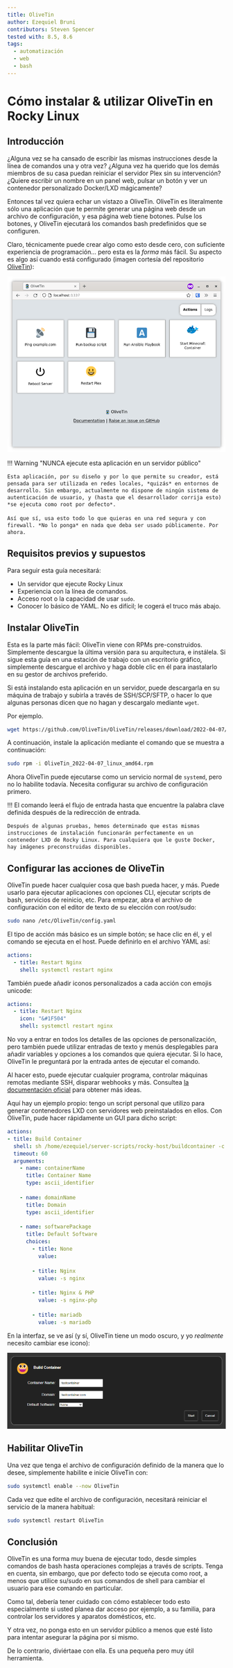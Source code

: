 ```yaml
---
title: OliveTin
author: Ezequiel Bruni
contributors: Steven Spencer
tested with: 8.5, 8.6
tags:
  - automatización
  - web
  - bash
---
```


# Cómo instalar & utilizar OliveTin en Rocky Linux

## Introducción

¿Alguna vez se ha cansado de escribir las mismas instrucciones desde la línea de comandos una y otra vez? ¿Alguna vez ha querido que los demás miembros de su casa puedan reiniciar el servidor Plex sin su intervención? ¿Quiere escribir un nombre en un panel web, pulsar un botón y ver un contenedor personalizado Docker/LXD mágicamente?

Entonces tal vez quiera echar un vistazo a OliveTin. OliveTin es literalmente sólo una aplicación que te permite generar una página web desde un archivo de configuración, y esa página web tiene botones. Pulse los botones, y OliveTin ejecutará los comandos bash predefinidos que se configuren.

Claro, técnicamente puede crear algo como esto desde cero, con suficiente experiencia de programación... pero esta es la *forma* más fácil. Su aspecto es algo así cuando está configurado (imagen cortesía del repositorio [OliveTin](https://https://github.com/OliveTin/OliveTin)):

![Una captura de pantalla de OliveTin en el escritorio; incluye varios cuadrados en una cuadrícula, con etiquetas y acciones para cada comando que se puede ejecutar.](olivetin/screenshotDesktop.png)

!!! Warning "NUNCA ejecute esta aplicación en un servidor público"

    Esta aplicación, por su diseño y por lo que permite su creador, está pensada para ser utilizada en redes locales, *quizás* en entornos de desarrollo. Sin embargo, actualmente no dispone de ningún sistema de autenticación de usuario, y (hasta que el desarrollador corrija esto) *se ejecuta como root por defecto*.
    
    Así que sí, usa esto todo lo que quieras en una red segura y con firewall. *No lo ponga* en nada que deba ser usado públicamente. Por ahora.

## Requisitos previos y supuestos

Para seguir esta guía necesitará:

* Un servidor que ejecute Rocky Linux
* Experiencia con la línea de comandos.
* Acceso root o la capacidad de usar `sudo`.
* Conocer lo básico de YAML. No es difícil; le cogerá el truco más abajo.

## Instalar OliveTin

Esta es la parte más fácil: OliveTin viene con RPMs pre-construidos. Simplemente descargue la última versión para su arquitectura, e instálela. Si sigue esta guía en una estación de trabajo con un escritorio gráfico, simplemente descargue el archivo y haga doble clic en él para inastalarlo en su gestor de archivos preferido.

Si está instalando esta aplicación en un servidor, puede descargarla en su máquina de trabajo y subirla a través de SSH/SCP/SFTP, o hacer lo que algunas personas dicen que no hagan y descargalo mediante `wget`.

Por ejemplo.

```bash
wget https://github.com/OliveTin/OliveTin/releases/download/2022-04-07/OliveTin_2022-04-07_linux_amd64.rpm
```

A continuación, instale la aplicación mediante el comando que se muestra a continuación:

```bash
sudo rpm -i OliveTin_2022-04-07_linux_amd64.rpm
```

Ahora OliveTin puede ejecutarse como un servicio normal de `systemd`, pero no lo habilite todavía. Necesita configurar su archivo de configuración primero.

!!! El comando leerá el flujo de entrada hasta que encuentre la palabra clave definida después de la redirección de entrada.

    Después de algunas pruebas, hemos determinado que estas mismas instrucciones de instalación funcionarán perfectamente en un contenedor LXD de Rocky Linux. Para cualquiera que le guste Docker, hay imágenes preconstruidas disponibles.

## Configurar las acciones de OliveTin

OliveTin puede hacer cualquier cosa que bash pueda hacer, y más. Puede usarlo para ejecutar aplicaciones con opciones CLI, ejecutar scripts de bash, servicios de reinicio, etc. Para empezar, abra el archivo de configuración con el editor de texto de su elección con root/sudo:

```bash
sudo nano /etc/OliveTin/config.yaml
```

El tipo de acción más básico es un simple botón; se hace clic en él, y el comando se ejecuta en el host. Puede definirlo en el archivo YAML así:

```yaml
actions:
  - title: Restart Nginx
    shell: systemctl restart nginx
```

También puede añadir iconos personalizados a cada acción con emojis unicode:

```yaml
actions:
  - title: Restart Nginx
    icon: "&#1F504"
    shell: systemctl restart nginx
```

No voy a entrar en todos los detalles de las opciones de personalización, pero también puede utilizar entradas de texto y menús desplegables para añadir variables y opciones a los comandos que quiera ejecutar. Si lo hace, OliveTin le preguntará por la entrada antes de ejecutar el comando.

Al hacer esto, puede ejecutar cualquier programa, controlar máquinas remotas mediante SSH, disparar webhooks y más. Consultea [la documentación oficial](https://docs.olivetin.app/actions.html) para obtener más ideas.

Aquí hay un ejemplo propio: tengo un script personal que utilizo para generar contenedores LXD con servidores web preinstalados en ellos. Con OliveTin, pude hacer rápidamente un GUI para dicho script:

```yaml
actions:
- title: Build Container
  shell: sh /home/ezequiel/server-scripts/rocky-host/buildcontainer -c {{ containerName }} -d {{ domainName }} {{ softwarePackage }}
  timeout: 60
  arguments:
    - name: containerName
      title: Container Name
      type: ascii_identifier

    - name: domainName
      title: Domain
      type: ascii_identifier

    - name: softwarePackage
      title: Default Software
      choices:
        - title: None
          value:

        - title: Nginx
          value: -s nginx

        - title: Nginx & PHP
          value: -s nginx-php

        - title: mariadb
          value: -s mariadb
```

En la interfaz, se ve así (y sí, OliveTin tiene un modo oscuro, y yo *realmente* necesito cambiar ese icono):

![Un formulario con tres campos de texto y un menú desplegable](olivetin/containeraction.png)

## Habilitar OliveTin

Una vez que tenga el archivo de configuración definido de la manera que lo desee, simplemente habilite e inicie OliveTin con:

```bash
sudo systemctl enable --now OliveTin
```

Cada vez que edite el archivo de configuración, necesitará reiniciar el servicio de la manera habitual:

```bash
sudo systemctl restart OliveTin
```

## Conclusión

OliveTin es una forma muy buena de ejecutar todo, desde simples comandos de bash hasta operaciones complejas a través de scripts. Tenga en cuenta, sin embargo, que por defecto todo se ejecuta como root, a menos que utilice su/sudo en sus comandos de shell para cambiar el usuario para ese comando en particular.

Como tal, debería tener cuidado con cómo establecer todo esto especialmente si usted planea dar acceso por ejemplo, a su familia, para controlar los servidores y aparatos domésticos, etc.

Y otra vez, no ponga esto en un servidor público a menos que esté listo para intentar asegurar la página por si mismo.

De lo contrario, diviértaae con ella. Es una pequeña pero muy útil herramienta.
